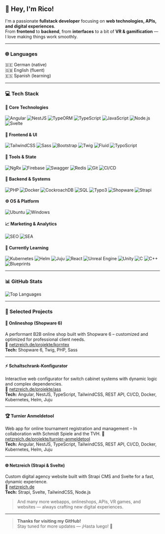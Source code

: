 <!-- Rico's README | v1.1 -->

## 👋 Hey, I'm Rico!

I'm a passionate **fullstack developer** focusing on **web technologies, APIs, and digital experiences**.  
From **frontend** to **backend**, from **interfaces** to a bit of **VR & gamification** — I love making things work smoothly.

---

### 🌐 Languages

🇩🇪 German (native)  
🇬🇧 English (fluent)  
🇪🇸 Spanish (learning)

---

### 💻 Tech Stack

#### 🚀 Core Technologies

![Angular](https://img.shields.io/badge/-Angular-DD0031?style=for-the-badge&logo=angular&logoColor=white) ![NestJS](https://img.shields.io/badge/-NestJS-E0234E?style=for-the-badge&logo=nestjs&logoColor=white) ![TypeORM](https://img.shields.io/badge/-TypeORM-000000?style=for-the-badge&logo=typeorm&logoColor=white) ![TypeScript](https://img.shields.io/badge/-TypeScript-3178C6?style=for-the-badge&logo=typescript&logoColor=white) ![JavaScript](https://img.shields.io/badge/-JavaScript-F7DF1E?style=for-the-badge&logo=javascript&logoColor=black) ![Node.js](https://img.shields.io/badge/-Node.js-339933?style=for-the-badge&logo=node.js&logoColor=white) ![Svelte](https://img.shields.io/badge/-Svelte-FF3E00?style=for-the-badge&logo=svelte&logoColor=white)

#### 🎨 Frontend & UI

![TailwindCSS](https://img.shields.io/badge/-TailwindCSS-06B6D4?style=for-the-badge&logo=tailwindcss&logoColor=white) ![Sass](https://img.shields.io/badge/-Sass-CC6699?style=for-the-badge&logo=sass&logoColor=white) ![Bootstrap](https://img.shields.io/badge/-Bootstrap-7952B3?style=for-the-badge&logo=bootstrap&logoColor=white) ![Twig](https://img.shields.io/badge/-Twig-0C0C0C?style=for-the-badge&logo=twig&logoColor=lime) ![Fluid](https://img.shields.io/badge/-Fluid-000000?style=for-the-badge) ![TypoScript](https://img.shields.io/badge/-TypoScript-E94E1B?style=for-the-badge)

#### 🧠 Tools & State

![NgRx](https://img.shields.io/badge/-NgRx-9932CC?style=for-the-badge) ![Firebase](https://img.shields.io/badge/-Firebase-FFCA28?style=for-the-badge&logo=firebase&logoColor=black) ![Swagger](https://img.shields.io/badge/-Swagger-85EA2D?style=for-the-badge&logo=swagger&logoColor=black) ![Redis](https://img.shields.io/badge/-Redis-DC382D?style=for-the-badge&logo=redis&logoColor=white) ![Git](https://img.shields.io/badge/-Git-F05032?style=for-the-badge&logo=git&logoColor=white) ![CI/CD](https://img.shields.io/badge/-CI/CD-0A0A0A?style=for-the-badge)

#### 🐘 Backend & Systems

![PHP](https://img.shields.io/badge/-PHP-777BB4?style=for-the-badge&logo=php&logoColor=white) ![Docker](https://img.shields.io/badge/-Docker-2496ED?style=for-the-badge&logo=docker&logoColor=white) ![CockroachDB](https://img.shields.io/badge/-CockroachDB-6933FF?style=for-the-badge&logo=cockroachdb&logoColor=white) ![SQL](https://img.shields.io/badge/-SQL-336791?style=for-the-badge&logo=postgresql&logoColor=white) ![Typo3](https://img.shields.io/badge/-Typo3-FF8700?style=for-the-badge&logo=typo3&logoColor=white) ![Shopware](https://img.shields.io/badge/-Shopware-009EE0?style=for-the-badge&logo=shopware&logoColor=white) ![Strapi](https://img.shields.io/badge/-Strapi-2F2E8B?style=for-the-badge&logo=strapi&logoColor=white)

#### ⚙️ OS & Platform

![Ubuntu](https://img.shields.io/badge/-Ubuntu-E95420?style=for-the-badge&logo=ubuntu&logoColor=white) ![Windows](https://img.shields.io/badge/-Windows-0078D6?style=for-the-badge&logo=windows&logoColor=white)

#### 📈 Marketing & Analytics

![SEO](https://img.shields.io/badge/-SEO-FF6F61?style=for-the-badge&logo=google&logoColor=white) ![SEA](https://img.shields.io/badge/-SEA-4285F4?style=for-the-badge&logo=googleads&logoColor=white)

#### 🧪 Currently Learning

![Kubernetes](https://img.shields.io/badge/-Kubernetes-326CE5?style=for-the-badge&logo=kubernetes&logoColor=white) ![Helm](https://img.shields.io/badge/-Helm-0F1689?style=for-the-badge&logo=helm&logoColor=white) ![Juju](https://img.shields.io/badge/-Juju-E95420?style=for-the-badge) ![React](https://img.shields.io/badge/-React-20232A?style=for-the-badge&logo=react&logoColor=61DAFB) ![Unreal Engine](https://img.shields.io/badge/-Unreal%20Engine-0E1128?style=for-the-badge&logo=unrealengine&logoColor=white) ![Unity](https://img.shields.io/badge/-Unity-000000?style=for-the-badge&logo=unity&logoColor=white) ![C](https://img.shields.io/badge/-C-00599C?style=for-the-badge&logo=c&logoColor=white) ![C++](https://img.shields.io/badge/-C++-00599C?style=for-the-badge&logo=c%2B%2B&logoColor=white) ![Blueprints](https://img.shields.io/badge/-Blueprints-000000?style=for-the-badge)

---

### 📊 GitHub Stats

![Top Languages](https://github-readme-stats.vercel.app/api/top-langs/?username=ricosvl&layout=compact&theme=radical)

---

### 🚀 Selected Projects

#### 🛒 Onlineshop (Shopware 6)

A performant B2B online shop built with Shopware 6 – customized and optimized for professional client needs.  
🔗 [netzreich.de/projekte/korntex](https://netzreich.de/projekte/korntex)  
**Tech:** Shopware 6, Twig, PHP, Sass

---

#### ⚡ Schaltschrank-Konfigurator

Interactive web configurator for switch cabinet systems with dynamic logic and complex dependencies.  
🔗 [netzreich.de/projekte/ass](https://netzreich.de/projekte/ass)  
**Tech:** Angular, NestJS, TypeScript, TailwindCSS, REST API, CI/CD, Docker, Kubernetes, Helm, Juju

---

#### 🏆 Turnier Anmeldetool

Web app for online tournament registration and management – In collaboration with Schmidt Spiele and the TVH.
🔗 [netzreich.de/projekte/turnier-anmeldetool](https://netzreich.de/projekte/turnier-anmeldetool)  
**Tech:** Angular, NestJS, TypeScript, TailwindCSS, REST API, CI/CD, Docker, Kubernetes, Helm, Juju

---

#### 🌐 Netzreich (Strapi & Svelte)

Custom digital agency website built with Strapi CMS and Svelte for a fast, dynamic experience.  
🔗 [netzreich.de](https://netzreich.de)  
**Tech:** Strapi, Svelte, TailwindCSS, Node.js

> And many more webapps, onlineshops, APIs, VR games, and websites — always crafting new digital experiences.

---

> **Thanks for visiting my GitHub!**  
> Stay tuned for more updates — ¡Hasta luego! 👋

